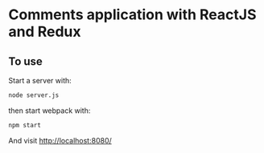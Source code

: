 # Comments application with ReactJS and Redux

## To use

Start a server with:

```sh
node server.js
```

then start webpack with:

```sh
npm start
```

And visit <http://localhost:8080/>